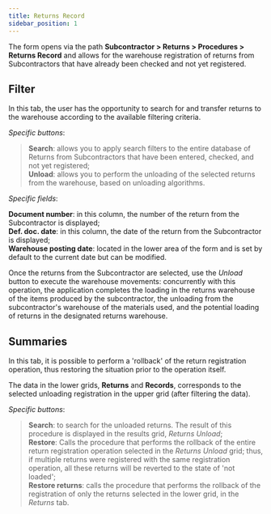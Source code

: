 ```yaml
---
title: Returns Record
sidebar_position: 1
---
```


The form opens via the path **Subcontractor > Returns > Procedures > Returns Record** and allows for the warehouse registration of returns from Subcontractors that have already been checked and not yet registered.

## Filter 

In this tab, the user has the opportunity to search for and transfer returns to the warehouse according to the available filtering criteria.

*Specific buttons*:

> **Search**: allows you to apply search filters to the entire database of Returns from Subcontractors that have been entered, checked, and not yet registered;    
> **Unload**: allows you to perform the unloading of the selected returns from the warehouse, based on unloading algorithms.

*Specific fields*:

**Document number**: in this column, the number of the return from the Subcontractor is displayed;  
**Def. doc. date**: in this column, the date of the return from the Subcontractor is displayed;  
**Warehouse posting date**: located in the lower area of the form and is set by default to the current date but can be modified.

Once the returns from the Subcontractor are selected, use the *Unload* button to execute the warehouse movements: concurrently with this operation, the application completes the loading in the returns warehouse of the items produced by the subcontractor, the unloading from the subcontractor's warehouse of the materials used, and the potential loading of returns in the designated returns warehouse.

## Summaries 

In this tab, it is possible to perform a 'rollback' of the return registration operation, thus restoring the situation prior to the operation itself.

The data in the lower grids, **Returns** and **Records**, corresponds to the selected unloading registration in the upper grid (after filtering the data).

*Specific buttons*:
> **Search**: to search for the unloaded returns. The result of this procedure is displayed in the results grid, *Returns Unload*;    
> **Restore**: Calls the procedure that performs the rollback of the entire return registration operation selected in the *Returns Unload* grid; thus, if multiple returns were registered with the same registration operation, all these returns will be reverted to the state of 'not loaded';  
> **Restore returns**: calls the procedure that performs the rollback of the registration of only the returns selected in the lower grid, in the *Returns* tab.